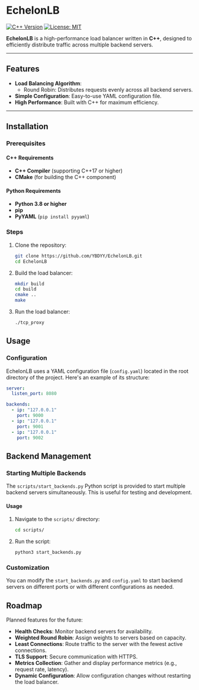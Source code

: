 # EchelonLB


[![C++ Version](https://img.shields.io/badge/C++-17%2B-brightgreen.svg)](https://en.cppreference.com/w/cpp/compiler_support)
[![License: MIT](https://img.shields.io/badge/License-MIT-blue.svg)](https://opensource.org/licenses/MIT)

**EchelonLB** is a high-performance load balancer written in **C++**, designed to efficiently distribute traffic across multiple backend servers. 

---

## Features

- **Load Balancing Algorithm**:
  - Round Robin: Distributes requests evenly across all backend servers.
- **Simple Configuration**: Easy-to-use YAML configuration file.
- **High Performance**: Built with C++ for maximum efficiency.

---

## Installation

### Prerequisites

#### C++ Requirements
- **C++ Compiler** (supporting C++17 or higher)
- **CMake** (for building the C++ component)

#### Python Requirements
- **Python 3.8 or higher**
- **pip**
- **PyYAML** (`pip install pyyaml`)

### Steps
1. Clone the repository:
   ```bash
   git clone https://github.com/YBDYY/EchelonLB.git
   cd EchelonLB
2. Build the load balancer:
    ```bash
    mkdir build 
    cd build
    cmake ..
    make
3. Run the load balancer:
    ```bash
    ./tcp_proxy
## Usage

### Configuration
EchelonLB uses a YAML configuration file (`config.yaml`) located in the root directory of the project. Here's an example of its structure:

```yaml
server:
  listen_port: 8080

backends:
  - ip: "127.0.0.1"
    port: 9000
  - ip: "127.0.0.1"
    port: 9001
  - ip: "127.0.0.1"
    port: 9002
```


## Backend Management

### Starting Multiple Backends
The `scripts/start_backends.py` Python script is provided to start multiple backend servers simultaneously. This is useful for testing and development.

#### Usage
1. Navigate to the `scripts/` directory:
   ```bash
   cd scripts/
2. Run the script:
    ```bash
    python3 start_backends.py
### Customization
You can modify the `start_backends.py` and `config.yaml` to start backend servers on different ports or with different configurations as needed.

## Roadmap

Planned features for the future:
- **Health Checks**: Monitor backend servers for availability.
- **Weighted Round Robin**: Assign weights to servers based on capacity.
- **Least Connections**: Route traffic to the server with the fewest active connections.
- **TLS Support**: Secure communication with HTTPS.
- **Metrics Collection**: Gather and display performance metrics (e.g., request rate, latency).
- **Dynamic Configuration**: Allow configuration changes without restarting the load balancer.
